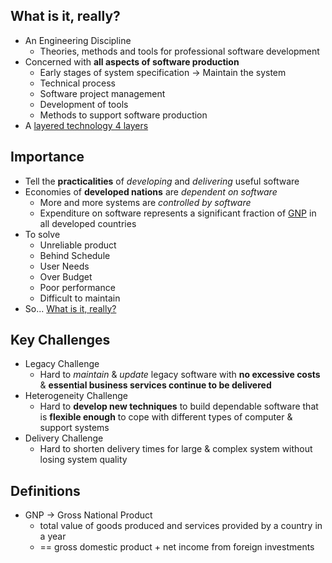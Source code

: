 ## What is it, really?
- An Engineering Discipline
	- Theories, methods and tools for professional software development
- Concerned with **all aspects of software production**
	- Early stages of system specification -> Maintain the system
	- Technical process
	- Software project management
	- Development of tools
	- Methods to support software production
 - A [layered technology 4 layers](Layered%20Technology%204%20Layers.md)

## Importance
- Tell the **practicalities** of *developing* and *delivering* useful software
- Economies of **developed nations** are *dependent on software*
	- More and more systems are *controlled by software*
	- Expenditure on software represents a significant fraction of [GNP](#Definitions) in all developed countries
- To solve
	- Unreliable product
	- Behind Schedule
	- User Needs
	- Over Budget
	- Poor performance
	- Difficult to maintain
- So... [What is it, really?](#What%20is%20it,%20really?)

## Key Challenges
- Legacy Challenge
	- Hard to *maintain* & *update* legacy software with **no excessive costs** & **essential business services continue to be delivered**
- Heterogeneity Challenge
	- Hard to **develop new techniques** to build dependable software that is **flexible enough** to cope with different types of computer & support systems
- Delivery Challenge
	- Hard to shorten delivery times for large & complex system without losing system quality

## Definitions
- GNP -> Gross National Product
	- total value of goods produced and services provided by a country in a year
	- == gross domestic product + net income from foreign investments